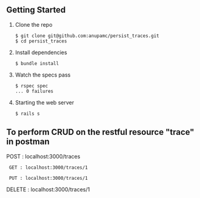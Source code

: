 ## Getting Started

1. Clone the repo

   ```
   $ git clone git@github.com:anupamc/persist_traces.git
   $ cd persist_traces
   ```

2. Install dependencies

   ```
   $ bundle install
   ```

3. Watch the specs pass

   ```
   $ rspec spec
   ... 0 failures

4. Starting the web server
 	 
 	 ```
   $ rails s
   ```

## To perform CRUD on the restful resource "trace" in postman

   POST : localhost:3000/traces

	 GET : localhost:3000/traces/1

	 PUT : localhost:3000/traces/1

   DELETE : localhost:3000/traces/1